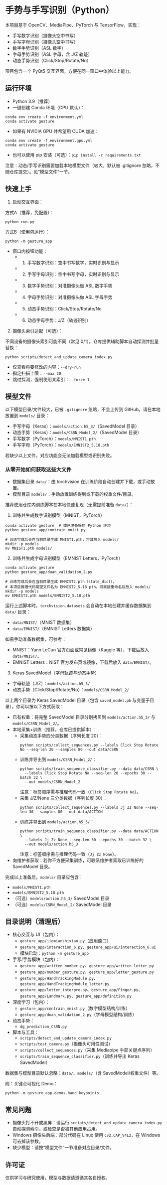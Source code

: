 # 手势与手写识别（Python）

本项目基于 OpenCV、MediaPipe、PyTorch 与 TensorFlow，实现：

- 手写数字识别（摄像头空中书写）
- 手写字母识别（摄像头空中书写）
- 数字手势识别（ASL 数字）
- 字母手势识别（ASL 字母，含 J/Z 轨迹）
- 动态手势识别（Click/Stop/Rotate/No）

项目包含一个 PyQt5 交互界面，方便在同一窗口中体验以上能力。

## 运行环境

- Python 3.9（推荐）
- 一键创建 Conda 环境（CPU 默认）：

```
conda env create -f environment.yml
conda activate gesture
```

- 如果有 NVIDIA GPU 并希望用 CUDA 加速：

```
conda env create -f environment.gpu.yml
conda activate gesture
```

- 也可以使用 pip 安装（可选）：`pip install -r requirements.txt`

注意：动态/手写识别需要加载本地模型文件（较大，默认被 .gitignore 忽略，不随仓库提交）。见“模型文件”一节。

## 快速上手

1) 启动交互界面：

方式A（推荐，免配置）：
```
python run.py
```

方式B（使用包运行）：
```
python -m gesture_app
```

- 窗口内按钮功能：
  - 1. 手写数字识别：空中书写数字，实时识别与显示
  - 2. 手写字母识别：空中书写字母，实时识别与显示
  - 3. 数字手势识别：对准摄像头做 ASL 数字手势
  - 4. 字母手势识别：对准摄像头做 ASL 字母手势
  - 5. 动态手势识别：Click/Stop/Rotate/No
  - 6. 动态字母手势：J/Z（轨迹识别）

2) 摄像头索引适配（可选）：

不同设备的摄像头索引可能不同（常见 0/1）。仓库提供辅助脚本自动探测并批量替换：

```
python scripts/detect_and_update_camera_index.py
```

- 仅查看将要修改的内容：`--dry-run`
- 指定扫描上限：`--max 20`
- 跳过探测，强制使用某索引：`--force 1`

## 模型文件

以下模型目录/文件较大，已被 `.gitignore` 忽略，不会上传到 GitHub。请在本地放置到 `models/` 目录：

- 手写字母（Keras）：`models/action.h5_3/`（SavedModel 目录）
- 动态手势（Keras）：`models/CSRN_Model_2/`（SavedModel 目录）
- 手写数字（PyTorch）：`models/MNIST1.pth`
- 手写字母（PyTorch）：`models/EMNIST2_5.18.pth`

若缺少以上文件，对应功能会无法加载模型或识别失败。

### 从零开始如何获取这些大文件

- 数据集目录 `data/`：由 torchvision 在训练阶段自动创建并下载，或手动放置。
- 模型目录 `models/`：手动放置训练得到或下载的权重文件/目录。

推荐使用仓库内训练脚本在本地快速复现（无需提前准备 `data/`）：

1) 训练并生成数字识别模型（MNIST，PyTorch）

```
conda activate gesture  # 或已准备好的 Python 环境
python gesture_app/cnntrain_mnist.py

# 训练完成后会在当前目录生成 MNIST1.pth，将其放入 models/
mkdir -p models
mv MNIST1.pth models/
```

2) 训练并生成字母识别模型（EMNIST Letters，PyTorch）

```
conda activate gesture
python gesture_app/duan_validation_2.py

# 训练完成后会在当前目录生成 EMNIST2.pth（state_dict），
# 本项目推理代码期望文件名为 EMNIST2_5.18.pth，可直接重命名后放入 models/
mkdir -p models
mv EMNIST2.pth models/EMNIST2_5.18.pth
```

运行上述脚本时，`torchvision.datasets` 会自动在本地创建并缓存数据集到 `data/` 目录：

- `data/MNIST/`（MNIST 数据集）
- `data/EMNIST/`（EMNIST Letters 数据集）

如需手动准备数据集，可参考：

- MNIST：Yann LeCun 官方页面或常见镜像（Kaggle 等），下载后放入 `data/MNIST/`。
- EMNIST Letters：NIST 官方发布页或镜像，下载后放入 `data/EMNIST/`。

3) Keras SavedModel（字母轨迹与动态手势）

- 字母轨迹（J/Z）：`models/action.h5_3/`
- 动态手势（Click/Stop/Rotate/No）：`models/CSRN_Model_2/`

以上两个目录为 Keras SavedModel 目录（包含 `saved_model.pb` 与变量子目录）。你可以按以下方式获取：

- 已有权重：将完整 SavedModel 目录分别拷贝到 `models/action.h5_3/` 与 `models/CSRN_Model_2/`。
- 本地采集+训练（推荐，仓库已提供脚本）：
  - 采集动态手势四分类数据（序列长度 20）：
    ```
    python scripts/collect_sequences.py --labels Click Stop Rotate No --seq-len 20 --samples 80 --out data/CSRN
    ```
  - 训练并导出到 `models/CSRN_Model_2/`：
    ```
    python scripts/train_sequence_classifier.py --data data/CSRN \
      --labels Click Stop Rotate No --seq-len 20 --epochs 30 --batch 32 \
      --out models/CSRN_Model_2
    ```
    注意：标签顺序需与推理代码一致（`Click Stop Rotate No`）。
  - 采集 J/Z/None 三分类数据（序列长度 30）：
    ```
    python scripts/collect_sequences.py --labels Jj Zz None --seq-len 30 --samples 80 --out data/ACTION
    ```
  - 训练并导出到 `models/action.h5_3/`：
    ```
    python scripts/train_sequence_classifier.py --data data/ACTION \
      --labels Jj Zz None --seq-len 30 --epochs 30 --batch 32 \
      --out models/action.h5_3
    ```
    注意：标签顺序需与推理代码一致（`Jj Zz None`）。
- 向维护者获取：若你不方便采集训练，可联系维护者索取已训练好的 SavedModel 目录。

完成以上准备后，`models/` 目录应包含：

- `models/MNIST1.pth`
- `models/EMNIST2_5.18.pth`
- （可选）`models/action.h5_3/` SavedModel 目录
- （可选）`models/CSRN_Model_2/` SavedModel 目录

## 目录说明（清理后）

- 核心交互与 UI（包内）：
  - `gesture_app/jiemianshixian.py`（应用窗口）
  - `gesture_app/interaction_6.py`、`gesture_app/ui/interaction_6.ui`
  - 模块启动：`python -m gesture_app`
- 手写/手势模块（包内）：
  - `gesture_app/written_number.py`、`gesture_app/written_letter.py`
  - `gesture_app/number_gesture.py`、`gesture_app/letter_gesture.py`
  - `gesture_app/HandTrackingModule.py`、`gesture_app/HandTrackingModule_letter.py`
  - `gesture_app/letter_interpre.py`、`gesture_app/Finger.py`、`gesture_app/Landmark.py`、`gesture_app/definition.py`
- 深度学习（包内）：
  - `gesture_app/cnntrain_mnist.py`（数字模型结构/训练）
  - `gesture_app/duan_validation_2.py`（字母模型结构/训练）
- 动态手势：
  - `dg_prediction_CSRN.py`
- 脚本与工具：
  - `scripts/detect_and_update_camera_index.py`
  - `scripts/test_camera.py`（摄像头可用性测试）
  - `scripts/collect_sequences.py`（采集 Mediapipe 手部关键点序列）
  - `scripts/train_sequence_classifier.py`（训练并导出 Keras SavedModel）

数据集与模型目录默认忽略：`data/`、`models/`（含 SavedModel/权重文件）等。

附：关键点可视化 Demo：
```
python -m gesture_app.demos.hand_keypoints
```

## 常见问题

- 摄像头打不开或黑屏：请运行 `scripts/detect_and_update_camera_index.py` 自动探测索引，或检查是否被其他应用占用。
- Windows 摄像头后端：部分代码在 Linux 使用 `cv2.CAP_V4L2`，在 Windows 可去掉该参数。
- 缺少模型：请按“模型文件”一节准备对应目录/文件。

## 许可证

仅供学习与研究使用，模型与数据请遵循其各自授权。
